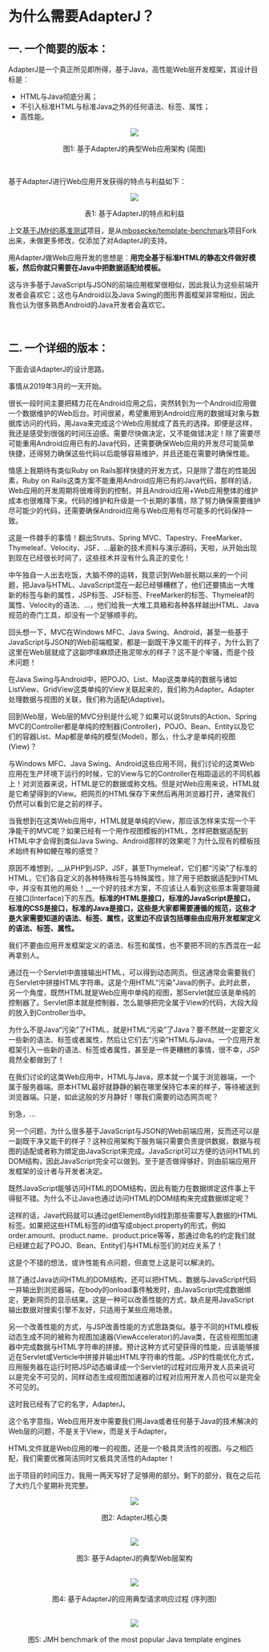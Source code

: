 # 为什么需要AdapterJ？

## 一. 一个简要的版本：

AdapterJ是一个真正所见即所得，基于Java，高性能Web层开发框架，其设计目标是：   

* HTML与Java彻底分离；
* 不引入标准HTML与标准Java之外的任何语法、标签、属性；
* 高性能。

<div align="center">  
<img src="figure/figure_1-cn.png"/>   
<p>图1: 基于AdapterJ的典型Web应用架构 (简图) </p>   
</div>

<br/>

基于AdapterJ进行Web应用开发获得的特点与利益如下：

<div align="center">  
<img src="figure/table_1-cn.png"/>   
<p>表1: 基于AdapterJ的特点和利益</p>   
</div>

上文[基于JMH的基准测试](https://github.com/york-deng/template-benchmark)项目，是从[mbosecke/template-benchmark](https://github.com/mbosecke/template-benchmark)项目Fork出来，未做更多修改，仅添加了对AdapterJ的支持。

用AdapterJ做Web应用开发的思想是：__用完全基于标准HTML的静态文件做好模板，然后你就只需要在Java中把数据适配给模板。__

这与许多基于JavaScript与JSON的前端应用框架很相似，因此我认为这些前端开发者会喜欢它；这也与Android以及Java Swing的图形界面框架非常相似，因此我也认为很多熟悉Android的Java开发者会喜欢它。

<br/>

## 二. 一个详细的版本：
下面会谈AdapterJ的设计思路。

事情从2019年3月的一天开始。

很长一段时间主要把精力花在Android应用之后，突然转到为一个Android应用做一个数据维护的Web后台。时间很紧，希望重用到Android应用的数据域对象与数据库访问的代码，用Java来完成这个Web应用就成了首先的选择。即便是这样，我还是感受到很强的时间压迫感。需要尽快做决定，又不能做错决定！除了需要尽可能重用Android应用已有的Java代码，还需要确保Web应用的开发尽可能简单快捷，还得努力确保这些代码以后能够容易维护，并且还能在需要时确保性能。

情感上我期待有类似Ruby on Rails那样快捷的开发方式，只是除了潜在的性能因素，Ruby on Rails这类方案不能重用Android应用已有的Java代码，那样的话，Web应用的开发周期将很难得到的控制，并且Android应用+Web应用整体的维护成本也很难降下来。代码的维护和升级是一个长期的事情，除了努力确保需要维护尽可能少的代码，还需要确保Android应用与Web应用有尽可能多的代码保持一致。

这是一件棘手的事情！翻出Struts、Spring MVC、Tapestry、FreeMarker、Thymeleaf、Velocity、JSF、...最新的技术资料与演示源码，天啦，从开始出现到现在已经很长时间了，这些技术并没有什么真正的变化！

中午独自一人出去吃饭，大脑不停的运转，我意识到Web层长期以来的一个问题，把Java与HTML、JavaScript混在一起已经够糟糕了，他们还要搞出一大堆新的标签与新的属性，JSP标签、JSF标签、FreeMarker的标签、Thymeleaf的属性、Velocity的语法、...，他们给我一大堆工具箱和各种各样越出HTML、Java规范的奇门工具，却没有一个足够顺手的。

回头想一下，MVC在Windows MFC、Java Swing、Android，甚至一些基于JavaScript与JSON的Web前端框架，都是一副既干净又能干的样子，为什么到了这里在Web层就成了这副啰嗦麻烦还拖泥带水的样子？这不是个牢骚，而是个技术问题！

在Java Swing与Android中，把POJO、List、Map这类单纯的数据与诸如ListView、GridView这类单纯的View关联起来的，我们称为Adapter。Adapter处理数据与视图的关联，我们称为适配(Adaptive)。

回到Web层，Web层的MVC分别是什么呢？如果可以说Struts的Action、Spring MVC的Controller都是单纯的控制器(Controller)，POJO、Bean、Entity以及它们的容器List、Map都是单纯的模型(Model)，那么，什么才是单纯的视图(View)？

与Windows MFC、Java Swing、Android这些应用不同，我们讨论的这类Web应用在生产环境下运行的时候，它的View与它的Controller在相距遥远的不同机器上！对浏览器来说，HTML是它的数据或称文档。但是对Web应用来说，HTML就是它希望得到的View。把网页的HTML保存下来然后再用浏览器打开，通常我们仍然可以看到它是之前的样子。

当我想到在这类Web应用中，HTML就是单纯的View，那应该怎样来实现一个干净能干的MVC呢？如果已经有一个用作视图模板的HTML，怎样把数据适配到HTML中才会得到类似Java Swing、Android那样的效果呢？为什么现有的模板技术始终有种如鲠在喉的感觉？

原因不难想到，__从PHP到JSP、JSF，甚至Thymeleaf，它们都“污染”了标准的HTML，它们各自定义的各种特殊标签与特殊属性，除了用于把数据适配到HTML中，并没有其他的用处！__一个好的技术方案，不应该让人看到这些原本需要隐藏在接口(Interface)下的东西。__标准的HTML是接口，标准的JavaScript是接口，标准的CSS是接口，标准的Java是接口，这些是大家都需要遵循的规范，这些才是大家需要知道的语法、标签、属性，这里边不应该包括哪些由应用开发框架定义的语法、标签、属性。__

我们不要由应用开发框架定义的语法、标签和属性，也不要把不同的东西混在一起再拿别人。

通过在一个Servlet中直接输出HTML，可以得到动态网页。但这通常会需要我们在Servlet中拼接HTML字符串。这是个用HTML“污染”Java的例子。此时此景，另一个角度，既然HTML就是Web应用中单纯的视图，那Servlet就应该是单纯的控制器了。Servlet原本就是控制器，怎么能够把完全属于View的代码，大段大段的放入到Controller当中。

为什么不是Java“污染”了HTML，就是HTML“污染”了Java？要不然就一定要定义一些新的语法、标签或者属性，然后让它们去“污染”HTML与Java。一个应用开发框架引入一些新的语法、标签或者属性，甚至是一件更糟糕的事情，很不幸，JSP竟然全都做到了！

在我们讨论的这类Web应用中，HTML与Java，原本就一个属于浏览器端，一个属于服务器端。原本HTML最好就静静的躺在哪里保持它本来的样子，等待被送到浏览器端。只是，如此这般的岁月静好！哪我们需要的动态网页呢？

别急，…

另一个问题，为什么很多基于JavaScript与JSON的Web前端应用，反而还可以是一副既干净又能干的样子？这种应用架构下服务端只需要负责提供数据，数据与视图的适配或者称为绑定由JavaScript来完成。JavaScript可以方便的访问HTML的DOM结构，因此JavaScript完全可以做到。至于是否做得够好，则由前端应用开发框架的设计者与开发者决定。

既然JavaScript能够访问HTML的DOM结构，因此有能力在数据绑定这件事上干得挺不错。为什么不让Java也通过访问HTML的DOM结构来完成数据绑定呢？

这样的话，Java代码就可以通过getElementById找到那些需要写入数据的HTML标签。如果把这些HTML标签的id值写成object.property的形式，例如order.amount、product.name、product.price等等，那通过命名的约定我们就已经建立起了POJO、Bean、Entity们与HTML标签们的对应关系了！

这是个不错的想法，或许性能有点问题，但直觉上这是可以解决的。

除了通过Java访问HTML的DOM结构，还可以把HTML、数据与JavaScript代码一并输出到浏览器端，在body的onload事件触发时，由JavaScript完成数据绑定，更新网页的显示结果。这是一种可以改善性能的方式，缺点是用JavaScript输出数据对搜索引擎不友好，只适用于某些应用场景。

另一个改善性能的方式，与JSP改善性能的方式思路类似。基于不同的HTML模板动态生成不同的被称为视图加速器(ViewAccelerator)的Java类，在这些视图加速器中完成数据与HTML字符串的拼接。预计这种方式可望获得的性能，应该能够接近在Servlet或Verticle中拼接并输出HTML字符串的性能。JSP的性能优化方式，应用服务器在运行时把JSP动态编译成一个Servlet的过程对应用开发人员来说可以是完全不可见的，同样动态生成视图加速器的过程对应用开发人员也可以是完全不可见的。

这时我已经有了它的名字，AdapterJ。

这个名字意指，Web应用开发中需要我们用Java或者任何基于Java的技术解决的Web层的问题，不是关于View，而是关于Adapter。

HTML文件就是Web应用的唯一的视图，还是一个极具灵活性的视图。与之相匹配，我们需要优雅简洁同时又极具灵活性的Adapter！

出于项目的时间压力，我用一两天写好了足够用的部分。剩下的部分，我在之后花了大约几个星期补充完整。

<div align="center">  
<img src="figure/figure_2-cn.png"/>   
<p>图2: AdapterJ核心类</p>   
</div>

<br/>

<div align="center">  
<img src="figure/figure_3-cn.png"/>   
<p>图3: 基于AdapterJ的典型Web层架构</p>   
</div>

<br/>

<div align="center">  
<img src="figure/figure_4-cn.png"/>   
<p>图4: 基于AdapterJ的应用典型请求响应过程 (序列图) </p>   
</div>

<br/>

<div align="center">  
<img src="figure/chart_1.png"/>   
<p>图5: JMH benchmark of the most popular Java template engines </p>   
</div>

<br/>
